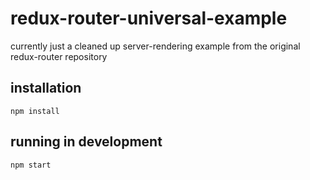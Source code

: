 # redux-router-universal-example
currently just a cleaned up server-rendering example from the original redux-router repository

## installation
`npm install`

## running in development
`npm start`
